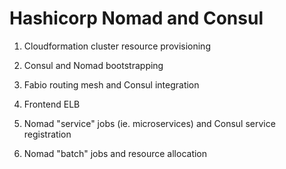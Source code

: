 # Hashicorp Nomad and Consul


1. Cloudformation cluster resource provisioning

2. Consul and Nomad bootstrapping

3. Fabio routing mesh and Consul integration

4. Frontend ELB

5. Nomad "service" jobs (ie. microservices) and Consul service registration

6. Nomad "batch" jobs and resource allocation
